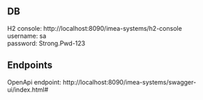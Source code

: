 ## DB
H2 console: http://localhost:8090/imea-systems/h2-console   
username: sa        
password: Strong.Pwd-123

## Endpoints
OpenApi endpoint: http://localhost:8090/imea-systems/swagger-ui/index.html#